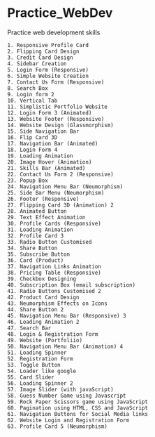 # Practice_WebDev
Practice web development skills

    1. Responsive Profile Card
    2. Flipping Card Design
    3. Credit Card Design
    4. Sidebar Creation
    5. Login Form (Responsive)
    6. Simple Website Creation
    7. Contact Us Form (Responsive)
    8. Search Box
    9. Login form 2
    10. Vertical Tab
    11. Simplistic Portfolio Website
    12. Login Form 3 (Animated)
    13. Website Footer (Responsive)
    14. Website Design (Glassmorphism)
    15. Side Navigation Bar
    16. Flip Card 3D
    17. Navigation Bar (Animated)
    18. Login Form 4
    19. Loading Animation
    20. Image Hover (Animation)
    21. Skills Bar (Animated)
    22. Contact Us Form 2 (Responsive)
    23. Popup Box
    24. Navigation Menu Bar (Neumorphism)
    25. Side Bar Menu (Neumorphism)
    26. Footer (Responsive)
    27. Flipping Card 3D (Animation) 2
    28. Animated Button
    29. Text Effect Animation
    30. Profile Cards (Responsive)
    31. Loading Animation
    32. Profile Card 3
    33. Radio Button Customised
    34. Share Button
    35. Subscribe Button
    36. Card (Product)
    37. Navigation Links Animation
    38. Pricing Table (Responsive)
    39. Checkbox Designing
    40. Subscription Box (email subscription)
    41. Radio Buttons Customised 2
    42. Product Card Design
    43. Neumorphism Effects on Icons
    44. Share Button 2 
    45. Navigation Menu Bar (Responsive) 3
    46. Loading Animation 2
    47. Search Bar
    48. Login & Registration Form
    49. Website (Portfoliio)
    50. Navigation Menu Bar (Animation) 4
    51. Loading Spinner
    52. Registration Form
    53. Toggle Button
    54. Loader like google
    55. Card Slider
    56. Loading Spinner 2
    57. Image Slider (with javaScript)
    58. Guess Number Game using Javascript
    59. Rock Paper Scissors game using JavaScript
    60. Pagination using HTML, CSS and JavaScript
    61. Navigation Buttons for Social Media links
    62. Website Login and Registration Form
    63. Profile Card 5 (Neumorphism)